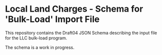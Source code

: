 # Local Land Charges - Schema for 'Bulk-Load' Import File

This repository contains the Draft04 JSON Schema describing the input file for the LLC bulk-load program.

The schema is a work in progress.
